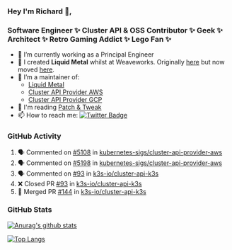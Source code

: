 ### Hey I'm Richard 👋, 

<h3 align="left">Software Engineer ✨ Cluster API & OSS Contributor ✨ Geek ✨ Architect ✨ Retro Gaming Addict ✨ Lego Fan ✨</h3>

- 🔭 I’m currently working as a Principal Engineer
- 📯 I created **Liquid Metal** whilst at Weaveworks. Originally [here](https://github.com/weaveworks-liquidmetal) but now moved [here](https://github.com/liquidmetal-dev).
- 👯 I’m a maintainer of:
  -  [Liquid Metal](https://github.com/liquidmetal-dev)
  -  [Cluster API Provider AWS](https://github.com/kubernetes-sigs/cluster-api-provider-aws)
  -  [Cluster API Provider GCP](https://github.com/kubernetes-sigs/cluster-api-provider-gcp)
- 💬 I'm reading [Patch & Tweak](https://bjooks.com/products/patch-tweak-exploring-modular-synthesis)
- 📫 How to reach me: [![Twitter Badge](https://img.shields.io/badge/-@fruit_case-00acee?style=flat&logo=Twitter&logoColor=white)](https://twitter.com/intent/follow?screen_name=fruit_case "Follow on Twitter")

### GitHub Activity 

<!--START_SECTION:activity-->
1. 🗣 Commented on [#5108](https://github.com/kubernetes-sigs/cluster-api-provider-aws/pull/5108#issuecomment-2452926454) in [kubernetes-sigs/cluster-api-provider-aws](https://github.com/kubernetes-sigs/cluster-api-provider-aws)
2. 🗣 Commented on [#5198](https://github.com/kubernetes-sigs/cluster-api-provider-aws/pull/5198#issuecomment-2452550552) in [kubernetes-sigs/cluster-api-provider-aws](https://github.com/kubernetes-sigs/cluster-api-provider-aws)
3. 🗣 Commented on [#93](https://github.com/k3s-io/cluster-api-k3s/pull/93#issuecomment-2452262408) in [k3s-io/cluster-api-k3s](https://github.com/k3s-io/cluster-api-k3s)
4. ❌ Closed PR [#93](https://github.com/k3s-io/cluster-api-k3s/pull/93) in [k3s-io/cluster-api-k3s](https://github.com/k3s-io/cluster-api-k3s)
5. 🎉 Merged PR [#144](https://github.com/k3s-io/cluster-api-k3s/pull/144) in [k3s-io/cluster-api-k3s](https://github.com/k3s-io/cluster-api-k3s)
<!--END_SECTION:activity-->

### GitHub Stats

[![Anurag's github stats](https://github-readme-stats.vercel.app/api?username=richardcase&count_private=true&show_icons=true)](https://github.com/anuraghazra/github-readme-stats)

[![Top Langs](https://github-readme-stats.vercel.app/api/top-langs/?username=richardcase&hide=html&layout=compact)](https://github.com/anuraghazra/github-readme-stats)
